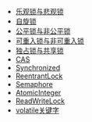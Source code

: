 - <a href="../../pages/concurrent/lock/乐观锁与悲观锁.md">乐观锁与悲观锁</a>
- <a href="../../pages/concurrent/lock/自旋锁.md">自旋锁</a>
- <a href="../../pages/concurrent/lock/公平锁与非公平锁.md">公平锁与非公平锁</a>
- <a href="../../pages/concurrent/lock/可重入锁与非可重入锁.md">可重入锁与非可重入锁</a>
- <a href="../../pages/concurrent/lock/独占锁与共享锁.md">独占锁与共享锁</a>
- <a href="../../pages/concurrent/lock/CAS.md">CAS</a>
- <a href="../../pages/concurrent/lock/Synchronized.md">Synchronized</a>
- <a href="../../pages/concurrent/lock/ReentrantLock.md">ReentrantLock</a>
- <a href="../../pages/concurrent/lock/Semaphore.md">Semaphore</a>
- <a href="../../pages/concurrent/lock/AtomicInteger.md">AtomicInteger</a>
- <a href="../../pages/concurrent/lock/ReadWriteLock.md">ReadWriteLock</a>
- <a href="../../pages/concurrent/lock/volatile关键字.md">volatile关键字</a>
